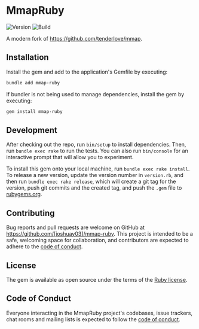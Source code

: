 # MmapRuby

![Version](https://img.shields.io/gem/v/mmap-ruby)
![Build](https://img.shields.io/github/actions/workflow/status/joshuay03/mmap-ruby/.github/workflows/main.yml?branch=main)

A modern fork of https://github.com/tenderlove/mmap.

## Installation

Install the gem and add to the application's Gemfile by executing:

```bash
bundle add mmap-ruby
```

If bundler is not being used to manage dependencies, install the gem by executing:

```bash
gem install mmap-ruby
```

## Development

After checking out the repo, run `bin/setup` to install dependencies. Then, run `bundle exec rake` to run the tests.
You can also run `bin/console` for an interactive prompt that will allow you to experiment.

To install this gem onto your local machine, run `bundle exec rake install`. To release a new version, update the
version number in `version.rb`, and then run `bundle exec rake release`, which will create a git tag for the version,
push git commits and the created tag, and push the `.gem` file to [rubygems.org](https://rubygems.org).

## Contributing

Bug reports and pull requests are welcome on GitHub at https://github.com/[joshuay03]/mmap-ruby. This project is
intended to be a safe, welcoming space for collaboration, and contributors are expected to adhere to the
[code of conduct](https://github.com/[joshuay03]/mmap-ruby/blob/main/CODE_OF_CONDUCT.md).

## License

The gem is available as open source under the terms of the [Ruby license](https://www.ruby-lang.org/en/about/license.txt).

## Code of Conduct

Everyone interacting in the MmapRuby project's codebases, issue trackers, chat rooms and mailing lists is expected to
follow the [code of conduct](https://github.com/[joshuay03]/mmap-ruby/blob/main/CODE_OF_CONDUCT.md).
